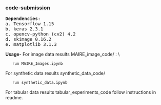 ### code-submission

<pre>
<b>Dependencies</b>:
a. Tensorflow 1.15
b. keras 2.3.1
c. opencv-python (cv2) 4.2
d. skimage 0.16.2
e. matplotlib 3.1.3
</pre>

<b>Usage</b>-
For image data results MAIRE_image_code/ : \
```
   run MAIRE_Images.ipynb
```

For synthetic data results synthetic_data_code/ 
```
   run synthetic_data.ipynb
```

For tabular data results tabular_experiments_code follow instructions in readme.


